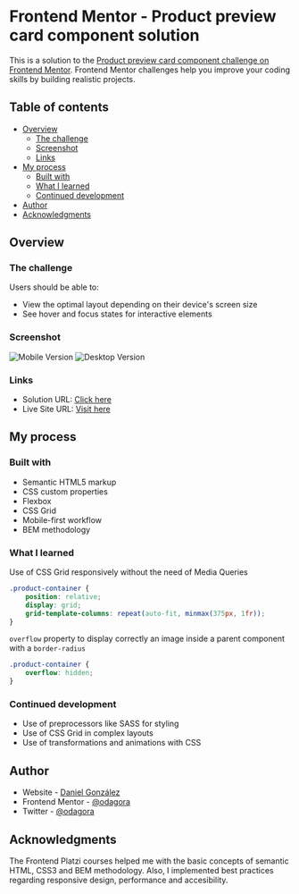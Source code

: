 # Frontend Mentor - Product preview card component solution

This is a solution to the [Product preview card component challenge on Frontend Mentor](https://www.frontendmentor.io/challenges/product-preview-card-component-GO7UmttRfa). Frontend Mentor challenges help you improve your coding skills by building realistic projects.

## Table of contents

- [Overview](#overview)
  - [The challenge](#the-challenge)
  - [Screenshot](#screenshot)
  - [Links](#links)
- [My process](#my-process)
  - [Built with](#built-with)
  - [What I learned](#what-i-learned)
  - [Continued development](#continued-development)
- [Author](#author)
- [Acknowledgments](#acknowledgments)

## Overview

### The challenge

Users should be able to:

- View the optimal layout depending on their device's screen size
- See hover and focus states for interactive elements

### Screenshot
![Mobile Version](https://bit.ly/3AngTfg)
![Desktop Version](https://bit.ly/3ct4qPg)

### Links

- Solution URL: [Click here](https://bit.ly/3pOjNEO)
- Live Site URL: [Visit here](https://odagora.github.io/product-card-component/)

## My process

### Built with

- Semantic HTML5 markup
- CSS custom properties
- Flexbox
- CSS Grid
- Mobile-first workflow
- BEM methodology

### What I learned

Use of CSS Grid responsively without the need of Media Queries
```css
.product-container {
    position: relative;
    display: grid;
    grid-template-columns: repeat(auto-fit, minmax(375px, 1fr));
}
```
`overflow` property to display correctly an image inside a parent component with a `border-radius`
```css
.product-container {
    overflow: hidden;
}
```
### Continued development

- Use of preprocessors like SASS for styling
- Use of CSS Grid in complex layouts
- Use of transformations and animations with CSS

## Author

- Website - [Daniel González](https://odagora.com/)
- Frontend Mentor - [@odagora](https://www.frontendmentor.io/profile/odagora)
- Twitter - [@odagora](https://www.twitter.com/odagora)

## Acknowledgments

The Frontend Platzi courses helped me with the basic concepts of semantic HTML, CSS3 and BEM methodology. Also, I implemented best practices regarding responsive design, performance and accesibility.
